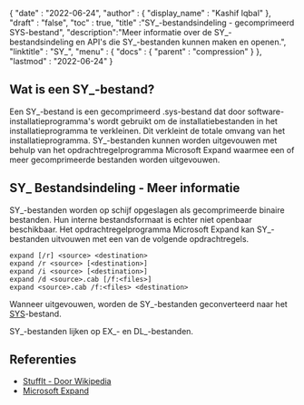 {
  "date" : "2022-06-24",
  "author" : {
    "display_name" : "Kashif Iqbal"
},
  "draft" : "false",
  "toc" : true,
  "title" :"SY_-bestandsindeling - gecomprimeerd SYS-bestand",
  "description":"Meer informatie over de SY_-bestandsindeling en API's die SY_-bestanden kunnen maken en openen.",
  "linktitle" : "SY_",
  "menu" : {
    "docs" : {
      "parent" : "compression"
}
},
  "lastmod" : "2022-06-24"
}

## Wat is een SY_-bestand?

Een SY_-bestand is een gecomprimeerd .sys-bestand dat door software-installatieprogramma's wordt gebruikt om de installatiebestanden in het installatieprogramma te verkleinen. Dit verkleint de totale omvang van het installatieprogramma. SY_-bestanden kunnen worden uitgevouwen met behulp van het opdrachtregelprogramma Microsoft Expand waarmee een of meer gecomprimeerde bestanden worden uitgevouwen.

## SY_ Bestandsindeling - Meer informatie

SY_-bestanden worden op schijf opgeslagen als gecomprimeerde binaire bestanden. Hun interne bestandsformaat is echter niet openbaar beschikbaar. Het opdrachtregelprogramma Microsoft Expand kan SY_-bestanden uitvouwen met een van de volgende opdrachtregels.

```
expand [/r] <source> <destination>
expand /r <source> [<destination>]
expand /i <source> [<destination>]
expand /d <source>.cab [/f:<files>]
expand <source>.cab /f:<files> <destination>
```
Wanneer uitgevouwen, worden de SY_-bestanden geconverteerd naar het [SYS](/system/sys/)-bestand.

SY_-bestanden lijken op EX_- en DL_-bestanden.

## Referenties

* [StuffIt - Door Wikipedia](https://en.wikipedia.org/wiki/StuffIt)
* [Microsoft Expand](https://learn.microsoft.com/en-us/windows-server/administration/windows-commands/expand)

